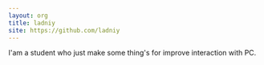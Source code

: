 ```yaml
---
layout: org
title: ladniy
site: https://github.com/ladniy
---
```

I'am a student who just make some thing's for improve interaction with PC.